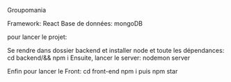 Groupomania


Framework: React
Base de données: mongoDB


pour lancer le projet:

Se rendre dans dossier backend et installer node et toute les dépendances:
cd backend/&& npm i
Ensuite, lancer le server:
nodemon server

Enfin pour lancer le Front:
cd front-end
npm i
puis npm star
